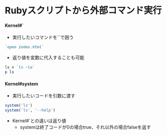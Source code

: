 # Rubyスクリプトから外部コマンド実行
#### Kernel#\`
- 実行したいコマンドを\`\`で囲う

```ruby
`open index.html`
```

- 返り値を変数に代入することも可能

```ruby
ls = `ls -la`
p ls
```

#### Kernel#system
- 実行したいコードを引数に渡す

```ruby
system('ls')
system('ls', '--help')
```

- Kernel#\`との違いは返り値
  - systemは終了コードが0の場合true、それ以外の場合falseを返す
